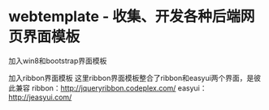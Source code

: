 webtemplate - 收集、开发各种后端网页界面模板
===========

加入win8和bootstrap界面模板
	
加入ribbon界面模板
	这里ribbon界面模板整合了ribbon和easyui两个界面，是彼此兼容
	ribbon：http://jqueryribbon.codeplex.com/
	easyui：http://jeasyui.com/